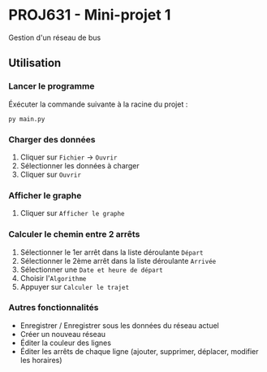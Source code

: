 # PROJ631 - Mini-projet 1 
Gestion d'un réseau de bus

## Utilisation

### Lancer le programme
Éxécuter la commande suivante à la racine du projet :
```
py main.py
```

### Charger des données
1. Cliquer sur `Fichier` -> `Ouvrir`
2. Sélectionner les données à charger
3. Cliquer sur `Ouvrir`

### Afficher le graphe
1. Cliquer sur `Afficher le graphe`

### Calculer le chemin entre 2 arrêts
1. Sélectionner le 1er arrêt dans la liste déroulante `Départ`
2. Sélectionner le 2ème arrêt dans la liste déroulante `Arrivée`
3. Sélectionner une `Date et heure de départ`
4. Choisir l'`Algorithme`
5. Appuyer sur `Calculer le trajet`

### Autres fonctionnalités
- Enregistrer / Enregistrer sous les données du réseau actuel
- Créer un nouveau réseau
- Éditer la couleur des lignes
- Éditer les arrêts de chaque ligne (ajouter, supprimer, déplacer, modifier les horaires)